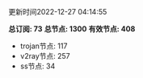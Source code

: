 更新时间2022-12-27 04:14:55

**总订阅: 73**
**总节点: 1300**
**有效节点: 408**
- trojan节点: 117
- v2ray节点: 257
- ss节点: 34
